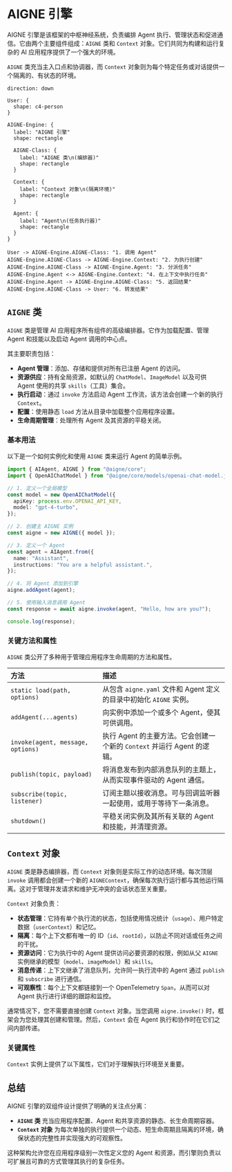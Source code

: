 # AIGNE 引擎

AIGNE 引擎是该框架的中枢神经系统，负责编排 Agent 执行、管理状态和促进通信。它由两个主要组件组成：`AIGNE` 类和 `Context` 对象。它们共同为构建和运行复杂的 AI 应用程序提供了一个强大的环境。

`AIGNE` 类充当主入口点和协调器，而 `Context` 对象则为每个特定任务或对话提供一个隔离的、有状态的环境。

```d2
direction: down

User: {
  shape: c4-person
}

AIGNE-Engine: {
  label: "AIGNE 引擎"
  shape: rectangle

  AIGNE-Class: {
    label: "AIGNE 类\n(编排器)"
    shape: rectangle
  }

  Context: {
    label: "Context 对象\n(隔离环境)"
    shape: rectangle
  }

  Agent: {
    label: "Agent\n(任务执行器)"
    shape: rectangle
  }
}

User -> AIGNE-Engine.AIGNE-Class: "1. 调用 Agent"
AIGNE-Engine.AIGNE-Class -> AIGNE-Engine.Context: "2. 为执行创建"
AIGNE-Engine.AIGNE-Class -> AIGNE-Engine.Agent: "3. 分派任务"
AIGNE-Engine.Agent <-> AIGNE-Engine.Context: "4. 在上下文中执行任务"
AIGNE-Engine.Agent -> AIGNE-Engine.AIGNE-Class: "5. 返回结果"
AIGNE-Engine.AIGNE-Class -> User: "6. 转发结果"
```

## `AIGNE` 类

`AIGNE` 类是管理 AI 应用程序所有组件的高级编排器。它作为加载配置、管理 Agent 和技能以及启动 Agent 调用的中心点。

其主要职责包括：
*   **Agent 管理**：添加、存储和提供对所有已注册 Agent 的访问。
*   **资源供应**：持有全局资源，如默认的 `ChatModel`、`ImageModel` 以及可供 Agent 使用的共享 `skills`（工具）集合。
*   **执行启动**：通过 `invoke` 方法启动 Agent 工作流，该方法会创建一个新的执行 `Context`。
*   **配置**：使用静态 `load` 方法从目录中加载整个应用程序设置。
*   **生命周期管理**：处理所有 Agent 及其资源的平稳关闭。

### 基本用法

以下是一个如何实例化和使用 `AIGNE` 类来运行 Agent 的简单示例。

```typescript AIGNE 引擎示例 icon=logos:typescript
import { AIAgent, AIGNE } from "@aigne/core";
import { OpenAIChatModel } from "@aigne/core/models/openai-chat-model.js";

// 1. 定义一个全局模型
const model = new OpenAIChatModel({
  apiKey: process.env.OPENAI_API_KEY,
  model: "gpt-4-turbo",
});

// 2. 创建主 AIGNE 实例
const aigne = new AIGNE({ model });

// 3. 定义一个 Agent
const agent = AIAgent.from({
  name: "Assistant",
  instructions: "You are a helpful assistant.",
});

// 4. 将 Agent 添加到引擎
aigne.addAgent(agent);

// 5. 使用输入消息调用 Agent
const response = await aigne.invoke(agent, "Hello, how are you?");

console.log(response);
```

### 关键方法和属性

`AIGNE` 类公开了多种用于管理应用程序生命周期的方法和属性。

<x-field-group>
  <x-field data-name="agents" data-type="Agent[]" data-desc="由该实例管理的主要 Agent 的集合。"></x-field>
  <x-field data-name="skills" data-type="Agent[]" data-desc="该实例可用的技能 Agent (工具) 的集合。"></x-field>
  <x-field data-name="model" data-type="ChatModel" data-desc="未指定聊天模型的 Agent 使用的默认全局聊天模型。"></x-field>
  <x-field data-name="imageModel" data-type="ImageModel" data-desc="用于图像生成任务的默认全局图像模型。"></x-field>
  <x-field data-name="limits" data-type="ContextLimits" data-desc="应用于执行上下文的全局使用限制，例如超时或最大令牌数。"></x-field>
</x-field-group>

| 方法 | 描述 |
| :--- | :--- |
| `static load(path, options)` | 从包含 `aigne.yaml` 文件和 Agent 定义的目录中初始化 `AIGNE` 实例。 |
| `addAgent(...agents)` | 向实例中添加一个或多个 Agent，使其可供调用。 |
| `invoke(agent, message, options)` | 执行 Agent 的主要方法。它会创建一个新的 `Context` 并运行 Agent 的逻辑。 |
| `publish(topic, payload)` | 将消息发布到内部消息队列的主题上，从而实现事件驱动的 Agent 通信。 |
| `subscribe(topic, listener)` | 订阅主题以接收消息。可与回调监听器一起使用，或用于等待下一条消息。 |
| `shutdown()` | 平稳关闭实例及其所有关联的 Agent 和技能，并清理资源。 |

## `Context` 对象

`AIGNE` 类是静态编排器，而 `Context` 对象则是实际工作的动态环境。每次顶层 `invoke` 调用都会创建一个新的 `AIGNEContext`，确保每次执行运行都与其他运行隔离。这对于管理并发请求和维护无冲突的会话状态至关重要。

`Context` 对象负责：

*   **状态管理**：它持有单个执行流的状态，包括使用情况统计（`usage`）、用户特定数据（`userContext`）和记忆。
*   **隔离**：每个上下文都有唯一的 ID（`id`、`rootId`），以防止不同对话或任务之间的干扰。
*   **资源访问**：它为执行中的 Agent 提供访问必要资源的权限，例如从父 `AIGNE` 实例继承的模型（`model`、`imageModel`）和 `skills`。
*   **消息传递**：上下文继承了消息队列，允许同一执行流中的 Agent 通过 `publish` 和 `subscribe` 进行通信。
*   **可观察性**：每个上下文都链接到一个 OpenTelemetry `Span`，从而可以对 Agent 执行进行详细的跟踪和监控。

通常情况下，您不需要直接创建 `Context` 对象。当您调用 `aigne.invoke()` 时，框架会为您处理其创建和管理。然后，`Context` 会在 Agent 执行和协作时在它们之间内部传递。

### 关键属性

`Context` 实例上提供了以下属性，它们对于理解执行环境至关重要。

<x-field-group>
    <x-field data-name="id" data-type="string" data-desc="当前上下文范围的唯一标识符。"></x-field>
    <x-field data-name="rootId" data-type="string" data-desc="调用链中根上下文的标识符，相当于跟踪 ID。"></x-field>
    <x-field data-name="parentId" data-type="string" data-desc="如果这是子上下文，则为父上下文的 ID。"></x-field>
    <x-field data-name="usage" data-type="ContextUsage" data-desc="一个跟踪当前上下文资源消耗的对象，例如令牌计数和持续时间。"></x-field>
    <x-field data-name="userContext" data-type="object" data-desc="一个灵活的对象，用于在执行流程中传递用户特定数据（例如，userId、sessionId）。"></x-field>
    <x-field data-name="memories" data-type="Memory[]" data-desc="在此执行期间 Agent 可用的内存集合。"></x-field>
    <x-field data-name="span" data-type="Span" data-desc="用于跟踪和可观察性的 OpenTelemetry span。"></x-field>
</x-field-group>

## 总结

AIGNE 引擎的双组件设计提供了明确的关注点分离：

-   **`AIGNE` 类** 充当应用程序配置、Agent 和共享资源的静态、长生命周期容器。
-   **`Context` 对象** 为每次单独的执行提供一个动态、短生命周期且隔离的环境，确保状态的完整性并实现强大的可观察性。

这种架构允许您在应用程序级别一次性定义您的 Agent 和资源，而引擎则负责以可扩展且可靠的方式管理其执行的复杂任务。
